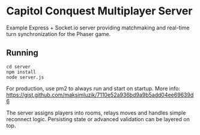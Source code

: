 # Capitol Conquest Multiplayer Server

Example Express + Socket.io server providing matchmaking and real-time turn synchronization for the Phaser game.

## Running

```
cd server
npm install
node server.js
```

For production, use pm2 to always run and start on startup. More info:
https://gist.github.com/maksimluzik/7110e52a936bd9a9b5add04ee69639d6

The server assigns players into rooms, relays moves and handles simple reconnect logic. Persisting state or advanced validation can be layered on top.
